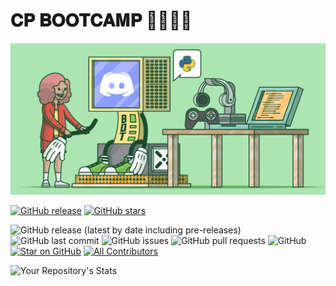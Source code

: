 <a name="title"></a>
# 𝐂𝐏 𝐁𝐎𝐎𝐓𝐂𝐀𝐌𝐏 👩‍💻👨‍💻

![Banner](https://github.com/Sayak11/theGeekBot/blob/master/gfgpic_1.jpg)

[![GitHub release](https://img.shields.io/github/release/GFG-CLUB-KIIT/100-Days-of-Code.svg)](https://GitHub.com/GFG-CLUB-KIIT/100-Days-of-Code/releases/)
[![GitHub stars](https://img.shields.io/github/stars/GFG-CLUB-KIIT/100-Days-of-Code.svg?style=social&label=Star&maxAge=2592000)](https://GitHub.com/GFG-CLUB-KIIT/100-Days-of-Code/stargazers/)


![GitHub release (latest by date including pre-releases)](https://img.shields.io/github/v/release/GFG-CLUB-KIIT/100-Days-of-Code?include_prereleases)
![GitHub last commit](https://img.shields.io/github/last-commit/GFG-CLUB-KIIT/100-Days-of-Code)
![GitHub issues](https://img.shields.io/github/issues-raw/GFG-CLUB-KIIT/100-Days-of-Code)
![GitHub pull requests](https://img.shields.io/github/issues-pr/GFG-CLUB-KIIT/100-Days-of-Code)
![GitHub](https://img.shields.io/github/license/Sayak11/theGeekBot)
[![Star on GitHub](https://img.shields.io/github/stars/GFG-CLUB-KIIT/100-Days-of-Code.svg?style=social)](https://github.com/all-contributors/all-contributors/stargazers)
 [![All Contributors](https://img.shields.io/badge/all_contributors-2-orange.svg?style=flat-square)](#contributors-)


![Your Repository's Stats](https://contrib.rocks/image?repo=GFG-CLUB-KIIT/100-Days-of-Code)
